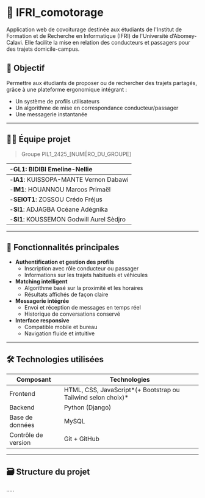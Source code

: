# 🚗 IFRI_comotorage

Application web de covoiturage destinée aux étudiants de l'Institut de Formation et de Recherche en Informatique (IFRI) de l'Université d’Abomey-Calavi. Elle facilite la mise en relation des conducteurs et passagers pour des trajets domicile-campus.

## 🎯 Objectif

Permettre aux étudiants de proposer ou de rechercher des trajets partagés, grâce à une plateforme ergonomique intégrant :

- Un système de profils utilisateurs
- Un algorithme de mise en correspondance conducteur/passager
- Une messagerie instantanée

---

## 🧑‍💻 Équipe projet

> Groupe PIL1_2425_[NUMÉRO_DU_GROUPE]

| -**GL1**: BIDIBI Emeline-Nellie          |
| :---------------------------------------------- |
| -**IA1**: KUISSOPA-MANTE Vernon Dabawi    |
| -**IM1**: HOUANNOU Marcos Primaël        |
| -**SEIOT1**: ZOSSOU Crédo Fréjus        |
| -**SI1**: ADJAGBA Océane Adégnika       |
| -**SI1**: KOUSSEMON Godwill Aurel Sèdjro |

---

## 🧩 Fonctionnalités principales

- **Authentification et gestion des profils**
  - Inscription avec rôle conducteur ou passager
  - Informations sur les trajets habituels et véhicules
- **Matching intelligent**
  - Algorithme basé sur la proximité et les horaires
  - Résultats affichés de façon claire
- **Messagerie intégrée**
  - Envoi et réception de messages en temps réel
  - Historique de conversations conservé
- **Interface responsive**
  - Compatible mobile et bureau
  - Navigation fluide et intuitive

---

## 🛠️ Technologies utilisées

| Composant            | Technologies                                                   |
| -------------------- | -------------------------------------------------------------- |
| Frontend             | HTML, CSS, JavaScript*(+ Bootstrap ou Tailwind selon choix)* |
| Backend              | Python (Django)                            |
| Base de données     | MySQL                                            |
| Contrôle de version | Git + GitHub                                                   |

---

## 🗃️ Structure du projet

.....
